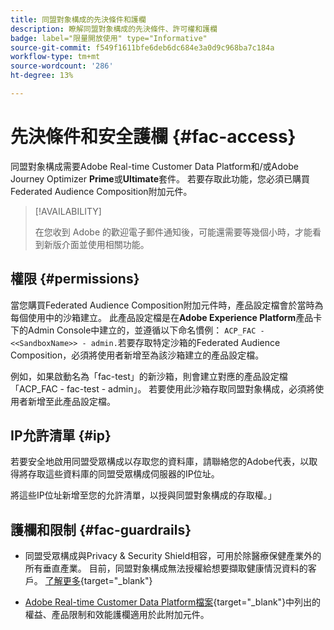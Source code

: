 ```yaml
---
title: 同盟對象構成的先決條件和護欄
description: 瞭解同盟對象構成的先決條件、許可權和護欄
badge: label="限量開放使用" type="Informative"
source-git-commit: f549f1611bfe6deb6dc684e3a0d9c968ba7c184a
workflow-type: tm+mt
source-wordcount: '286'
ht-degree: 13%

---
```


# 先決條件和安全護欄 {#fac-access}

同盟對象構成需要Adobe Real-time Customer Data Platform和/或Adobe Journey Optimizer **Prime**&#x200B;或&#x200B;**Ultimate**&#x200B;套件。 若要存取此功能，您必須已購買Federated Audience Composition附加元件。

>[!AVAILABILITY]
>
>在您收到 Adobe 的歡迎電子郵件通知後，可能還需要等幾個小時，才能看到新版介面並使用相關功能。

## 權限 {#permissions}

當您購買Federated Audience Composition附加元件時，產品設定檔會於當時為每個使用中的沙箱建立。 此產品設定檔是在&#x200B;**Adobe Experience Platform**&#x200B;產品卡下的Admin Console中建立的，並遵循以下命名慣例： `ACP_FAC - <<SandboxName>> - admin.`若要存取特定沙箱的Federated Audience Composition，必須將使用者新增至為該沙箱建立的產品設定檔。

例如，如果啟動名為「fac-test」的新沙箱，則會建立對應的產品設定檔「ACP_FAC - fac-test - admin」。 若要使用此沙箱存取同盟對象構成，必須將使用者新增至此產品設定檔。

## IP允許清單 {#ip}

若要安全地啟用同盟受眾構成以存取您的資料庫，請聯絡您的Adobe代表，以取得將存取這些資料庫的同盟受眾構成伺服器的IP位址。

將這些IP位址新增至您的允許清單，以授與同盟對象構成的存取權。」

## 護欄和限制 {#fac-guardrails}

* 同盟受眾構成與Privacy &amp; Security Shield相容，可用於除醫療保健產業外的所有垂直產業。 目前，同盟對象構成無法授權給想要擷取健康情況資料的客戶。 [了解更多](https://experienceleague.adobe.com/zh-hant/docs/events/customer-data-management-voices-recordings/governance/healthcare-shield){target="_blank"}

* [Adobe Real-time Customer Data Platform檔案](https://experienceleague.adobe.com/zh-hant/docs/experience-platform/profile/guardrails){target="_blank"}中列出的權益、產品限制和效能護欄適用於此附加元件。
